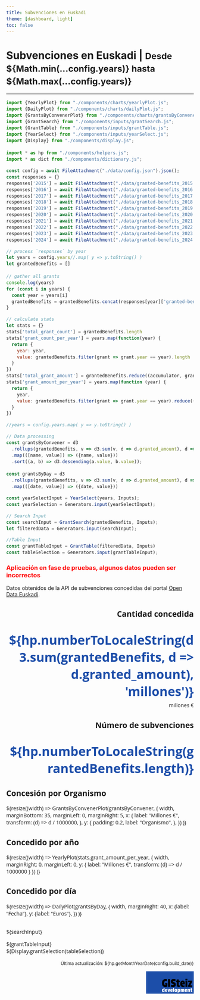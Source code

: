 ```yaml
---
title: Subvenciones en Euskadi
theme: [dashboard, light]
toc: false
---
```


<div class="row">
  <div class="grid grid-cols-1">
    <h1 style="max-width: 840px">Subvenciones en Euskadi | <small> Desde ${Math.min(...config.years)} hasta ${Math.max(...config.years)}</small></h1>
  </div>
</div>

___

```js
import {YearlyPlot} from "./components/charts/yearlyPlot.js";
import {DailyPlot} from "./components/charts/dailyPlot.js";
import {GrantsByConvenerPlot} from "./components/charts/grantsByConvenerPlot.js";
import {GrantSearch} from "./components/inputs/grantSearch.js";
import {GrantTable} from "./components/inputs/grantTable.js";
import {YearSelect} from "./components/inputs/yearSelect.js";
import {Display} from "./components/display.js";

import * as hp from "./components/helpers.js";
import * as dict from "./components/dictionary.js";
```

```js
const config = await FileAttachment("./data/config.json").json();
const responses = {}
responses['2015'] = await FileAttachment("./data/granted-benefits_2015.json").json();
responses['2016'] = await FileAttachment("./data/granted-benefits_2016.json").json();
responses['2017'] = await FileAttachment("./data/granted-benefits_2017.json").json();
responses['2018'] = await FileAttachment("./data/granted-benefits_2018.json").json();
responses['2019'] = await FileAttachment("./data/granted-benefits_2019.json").json();
responses['2020'] = await FileAttachment("./data/granted-benefits_2020.json").json();
responses['2021'] = await FileAttachment("./data/granted-benefits_2021.json").json();
responses['2022'] = await FileAttachment("./data/granted-benefits_2022.json").json();
responses['2023'] = await FileAttachment("./data/granted-benefits_2023.json").json();
responses['2024'] = await FileAttachment("./data/granted-benefits_2024.json").json();
```

```js
// process `responses` by year
let years = config.years//.map( y => y.toString() ) 
let grantedBenefits = [] 

// gather all grants
console.log(years)
for (const i in years) {
  const year = years[i]
  grantedBenefits = grantedBenefits.concat(responses[year]['granted-benefits'])
}
```

```js
// calculate stats
let stats = {}
stats['total_grant_count'] = grantedBenefits.length
stats['grant_count_per_year'] = years.map(function(year) {
  return {
    year: year,
    value: grantedBenefits.filter(grant => grant.year == year).length
  }
})
stats['total_grant_amount'] = grantedBenefits.reduce((accumulator, grant) => accumulator + grant.granted_amount, 0)
stats['grant_amount_per_year'] = years.map(function (year) {
  return {
    year,
    value: grantedBenefits.filter(grant => grant.year == year).reduce((accumulator, grant) => accumulator + grant.granted_amount, 0)
  }
})

```

```js
//years = config.years.map( y => y.toString() ) 
```

```js
// Data processing
const grantsByConvener = d3
  .rollups(grantedBenefits, v => d3.sum(v, d => d.granted_amount), d => d.convener_name)
  .map(([name, value]) => ({name, value}))
  .sort((a, b) => d3.descending(a.value, b.value));

const grantsByDay = d3
  .rollups(grantedBenefits, v => d3.sum(v, d => d.granted_amount), d => new Date(d.granted_date))
  .map(([date, value]) => ({date, value}))
```

```js
const yearSelectInput = YearSelect(years, Inputs);
const yearSelection = Generators.input(yearSelectInput);
```

```js
// Search Input
const searchInput = GrantSearch(grantedBenefits, Inputs);
let filteredData = Generators.input(searchInput);
```

```js
//Table Input
const grantTableInput = GrantTable(filteredData, Inputs)
const tableSelection = Generators.input(grantTableInput);
```

<style type="text/css">

#observablehq-footer {
  font-family: "Open Sans", Arial, sans-serif;
}

.card {
  font-family: "Open Sans", Arial, sans-serif;
}

.indicator-number {
  color: #1c4da9;
  font-weight: bold;
  font-size: 2.4em;
}

</style>

<div class="row indicators">
  <div class="grid grid-cols-4">
    <div class="grid-colspan-2" style="grid-auto-rows: auto;">
      <h3 style="color: red">Aplicación en fase de pruebas, algunos datos pueden ser incorrectos</h3> 
      Datos obtenidos de la API de subvenciones concedidas del portal <a href="https://opendata.euskadi.eus/api-granted-benefits/?api=granted-benefit/">Open Data Euskadi</a>.
    </div>
    <div class="card" style="text-align: right;">
      <h2>Cantidad concedida</h2>
      <p class="indicator-number" style="margin-bottom: 10px; margin-bottom: 0px;">
        ${hp.numberToLocaleString(d3.sum(grantedBenefits, d => d.granted_amount), 'millones')}
      </p>
      <p class="muted" style="margin-top: 5px;">millones €</p>
    </div>
    <div class="card" style="text-align: right;">
      <h2>Número de subvenciones</h2>
      <p class="indicator-number" style="margin-bottom: 10px; margin-bottom: 0px;">
        ${hp.numberToLocaleString(grantedBenefits.length)}
      </p>
    </div>
  </div>
</div>

<div class="row charts">
  <div class="grid grid-cols-4">
    <div class="card" style="overflow: auto;">
      <h2>Concesión por Organismo</h2>
      ${resize((width) =>
        GrantsByConvenerPlot(grantsByConvener, {
          width,
          marginBottom: 35,
          marginLeft: 0,
          marginRight: 5,
          x: {
            label: "Millones €",
            transform: (d) => d / 1000000,
          },
          y: {
            padding: 0.2,
            label: "Organismo",
          },
        })
      )}
    </div>
    <div class="card">
      <h2>Concedido por año</h2>
      ${resize((width) =>
        YearlyPlot(stats.grant_amount_per_year, {
          width,
          marginRight: 0,
          marginLeft: 0,
          y: {
            label: "Millones €",
            transform: (d) => d / 1000000
          }
        })
      )}
    </div>
    <div class="card grid-colspan-2">
      <h2>Concedido por día</h2>
      ${resize((width) =>
        DailyPlot(grantsByDay, {
          width,
          marginRight: 40,
          x: {label: "Fecha"},
          y: {label: "Euros"},
        })
      )}
    </div>
  </div>
</div>

<div class="grid grid-cols-4" style="margin-top: 30px;">
  <div class="card grid-colspan-3">
    <p>${searchInput}</p>
    <div>${grantTableInput}</div>
  </div>

  <div class="card grid-cols-1" style="grid-auto-rows: auto;">${Display.grantSelection(tableSelection)}</div>

</div>

<div class="grid grid-cols-1" style="grid-auto-rows: auto;">
    <row>
      <div style="float: right; text-align: right">
        <p><small>Última actualización: ${hp.getMonthYearDate(config.build_date)}</small></p>
        <span><img src='assets/images/logo_gisteiz.svg' height='60px'/></span>
      </div>
    </row>
</div>


